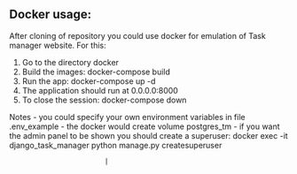 ## Docker usage:

After cloning of repository you could use docker for emulation of Task manager website.
For this:
1. Go to the directory docker
2. Build the images:
   docker-compose build
3. Run the app:
   docker-compose up -d
4. The application should run at 0.0.0.0:8000
5. To close the session:
    docker-compose down

Notes
    - you could specify your own environment variables in file .env_example
    - the docker would create volume postgres_tm
    - if you want the admin panel to be shown you should create a superuser:
        docker exec -it django_task_manager python manage.py createsuperuser

                            |
